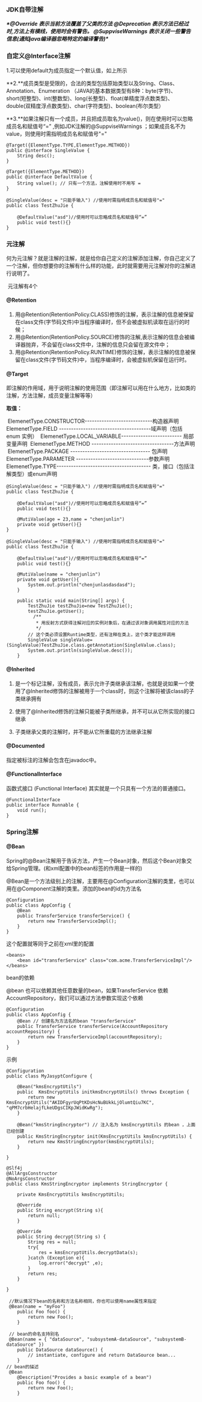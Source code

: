 ### JDK自带注解

***\*@Override 表示当前方法覆盖了父类的方法
@Deprecation 表示方法已经过时,方法上有横线，使用时会有警告。
@SuppviseWarnings 表示关闭一些警告信息(通知java编译器忽略特定的编译警告)\****





### **自定义@Interface注解**

1.可以使用default为成员指定一个默认值，如上所示

**2.**成员类型是受限的，合法的类型包括原始类型以及String、Class、Annotation、Enumeration （JAVA的基本数据类型有8种：byte(字节)、short(短整型)、int(整数型)、long(长整型)、float(单精度浮点数类型)、double(双精度浮点数类型)、char(字符类型)、boolean(布尔类型）

**3.**如果注解只有一个成员，并且把成员取名为value()，则在使用时可以忽略成员名和赋值号“=” ,例如JDK注解的@SuppviseWarnings ；如果成员名不为value，则使用时需指明成员名和赋值号"="

```
@Target({ElementType.TYPE,ElementType.METHOD})
public @interface SingleValue {
    String desc();
}

@Target({ElementType.METHOD})
public @interface DefaultValue {
    String value(); // 只有一个方法，注解使用时不用写 =
}

@SingleValue(desc = "只能手输入") //使用时需指明成员名和赋值号"="
public class TestZhuJie {

    @DefaultValue("asd")//使用时可以忽略成员名和赋值号“=”
    public void test(){}
}
```

### 元注解

​     何为元注解？就是注解的注解，就是给你自己定义的注解添加注解，你自己定义了一个注解，但你想要你的注解有什么样的功能，此时就需要用元注解对你的注解进行说明了。

​    元注解有4个

#### @Retention

1. 用@Retention(RetentionPolicy.CLASS)修饰的注解，表示注解的信息被保留在class文件(字节码文件)中当程序编译时，但不会被虚拟机读取在运行的时候；
2. 用@Retention(RetentionPolicy.SOURCE)修饰的注解,表示注解的信息会被编译器抛弃，不会留在class文件中，注解的信息只会留在源文件中；
3. 用@Retention(RetentionPolicy.RUNTIME)修饰的注解，表示注解的信息被保留在class文件(字节码文件)中，当程序编译时，会被虚拟机保留在运行时。

#### **@Target**

即注解的作用域，用于说明注解的使用范围（即注解可以用在什么地方，比如类的注解，方法注解，成员变量注解等等）

**取值：**

​     ElemenetType.CONSTRUCTOR----------------------------构造器声明 
​     ElemenetType.FIELD --------------------------------------域声明（包括 enum 实例） 
​     ElemenetType.LOCAL_VARIABLE------------------------- 局部变量声明 
​     ElemenetType.METHOD ----------------------------------方法声明 
​     ElemenetType.PACKAGE --------------------------------- 包声明 
​     ElemenetType.PARAMETER ------------------------------参数声明 
​     ElemenetType.TYPE--------------------------------------- 类，接口（包括注解类型）或enum声明

```
@SingleValue(desc = "只能手输入") //使用时需指明成员名和赋值号"="
public class TestZhuJie {

    @DefaultValue("asd")//使用时可以忽略成员名和赋值号“=”
    public void test(){}

    @MutiValue(age = 23,name = "chenjunlin")
    private void getUser(){}
}
```

```
@SingleValue(desc = "只能手输入") //使用时需指明成员名和赋值号"="
public class TestZhuJie {

    @DefaultValue("asd")//使用时可以忽略成员名和赋值号“=”
    public void test(){}

    @MutiValue(name = "chenjunlin")
    private void getUser(){
        System.out.println("chenjunlasdasdasd");
    }

    public static void main(String[] args) {
        TestZhuJie testZhuJie=new TestZhuJie();
        testZhuJie.getUser();
          /**
           * 用反射方式获得注解对应的实例对象后，在通过该对象调用属性对应的方法
           */
        // 这个类必须设置Runtime类型，还有注释在类上，这个类才能这样调用
        SingleValue singleValue=(SingleValue)TestZhuJie.class.getAnnotation(SingleValue.class);
        System.out.println(singleValue.desc());
    }
```

#### @Inherited

1. 是一个标记注解，没有成员，表示允许子类继承该注解，也就是说如果一个使用了@Inherited修饰的注解被用于一个class时，则这个注解将被该class的子类继承拥有

2. 使用了@Inherited修饰的注解只能被子类所继承，并不可以从它所实现的接口继承

3. 子类继承父类的注解时，并不能从它所重载的方法继承注解

#### @**Documented**

指定被标注的注解会包含在javadoc中。

#### @FunctionalInterface

函数式接口 (Functional Interface) 其实就是一个只具有一个方法的普通接口。

```
@FunctionalInterface
public interface Runnable {
    void run();
}
```

### Spring注解

#### @Bean

Spring的@Bean注解用于告诉方法，产生一个Bean对象，然后这个Bean对象交给Spring管理。(和xml配置中的bean标签的作用是一样的)

@Bean是一个方法级别上的注解，主要用在@Configuration注解的类里，也可以用在@Component注解的类里。添加的bean的id为方法名

```
@Configuration
public class AppConfig {
    @Bean
    public TransferService transferService() {
        return new TransferServiceImpl();
    }
}
```

这个配置就等同于之前在xml里的配置

```
<beans>
    <bean id="transferService" class="com.acme.TransferServiceImpl"/>
</beans>
```

bean的依赖

@bean 也可以依赖其他任意数量的bean，如果TransferService 依赖 AccountRepository，我们可以通过方法参数实现这个依赖

```
@Configuration
public class AppConfig {
    @Bean // 创建名为方法名的bean "transferService"
    public TransferService transferService(AccountRepository accountRepository) {
        return new TransferServiceImpl(accountRepository);
    }
}
```

示例

```
@Configuration
public class MyJasyptConfigure {

    @Bean("kmsEncryptUtils")
    public  KmsEncryptUtils initkmsEncryptUtils() throws Exception {
        return new KmsEncryptUtils("AKIDFgyrUqPtKDsHcNuBUkkLjOlumtQiu7KC", "qPM7crbHelajfLkeUDgsCIKpJWidKwRg");
    }
    
    @Bean("kmsStringEncryptor") // 注入名为 kmsEncryptUtils 的bean ，上面已经创建
    public KmsStringEncryptor init(KmsEncryptUtils kmsEncryptUtils) {
        return new KmsStringEncryptor(kmsEncryptUtils);
    }

}
```

```
@Slf4j
@AllArgsConstructor
@NoArgsConstructor
public class KmsStringEncryptor implements StringEncryptor {

    private KmsEncryptUtils kmsEncryptUtils;

    @Override
    public String encrypt(String s){
        return null;
    }

    @Override
    public String decrypt(String s) {
        String res = null;
        try{
            res = kmsEncryptUtils.decryptData(s);
        }catch (Exception e){
            log.error("decrypt" ,e);
        }
        return res;
    }

}
```

```
 //默认情况下bean的名称和方法名称相同，你也可以使用name属性来指定
 @Bean(name = "myFoo")
    public Foo foo() {
        return new Foo();
    }

 // bean的命名支持别名
 @Bean(name = { "dataSource", "subsystemA-dataSource", "subsystemB-dataSource" })
    public DataSource dataSource() {
        // instantiate, configure and return DataSource bean...
    }
// bean的描述
 @Bean
    @Description("Provides a basic example of a bean")
    public Foo foo() {
        return new Foo();
    }
```

